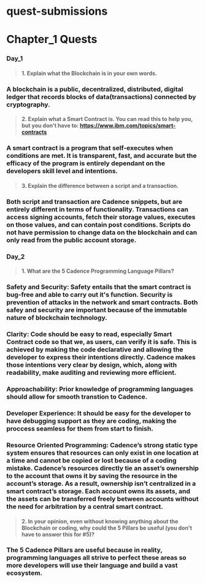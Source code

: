 # quest-submissions
# Chapter_1 Quests

### Day_1

> #### 1. Explain what the Blockchain is in your own words.
  ### A blockchain is a public, decentralized, distributed, digital ledger that records blocks of data(transactions) connected by cryptography.
  
> #### 2. Explain what a Smart Contract is. You can read this to help you, but you don't have to: https://www.ibm.com/topics/smart-contracts
  ### A smart contract is a program that self-executes when conditions are met. It is transparent, fast, and accurate but the efficacy of the program is entirely dependant on the developers skill level and intentions.
  
> #### 3. Explain the difference between a script and a transaction.
 ### Both script and transaction are Cadence snippets, but are entirely different in terms of functionality. Transactions can access signing accounts, fetch their storage values, executes on those values, and can contain post conditions. Scripts do not have permission to change data on the blockchain and can only read from the public account storage.
### Day_2

> #### 1. What are the 5 Cadence Programming Language Pillars?
 ### Safety and Security: Safety entails that the smart contract is bug-free and able to carry out it's function. Security is prevention of attacks in the network and smart contracts. Both safey and security are important because of the immutable nature of blockchain technology.
 ### Clarity: Code should be easy to read, especially Smart Contract code so that we, as users, can verify it is safe. This is achieved by making the code declarative and allowing the developer to express their intentions directly. Cadence makes those intentions very clear by design, which, along with readability, make auditing and reviewing more efficient.
 ### Approachability: Prior knowledge of programming languages should allow for smooth transtion to Cadence.
 ### Developer Experience: It should be easy for the developer to have debugging support as they are coding, making the proccess seamless for them from start to finish.
 ### Resource Oriented Programming: Cadence’s strong static type system ensures that resources can only exist in one location at a time and cannot be copied or lost because of a coding mistake. Cadence’s resources directly tie an asset’s ownership to the account that owns it by saving the resource in the account’s storage. As a result, ownership isn’t centralized in a smart contract’s storage. Each account owns its assets, and the assets can be transferred freely between accounts without the need for arbitration by a central smart contract.
> #### 2. In your opinion, even without knowing anything about the Blockchain or coding, why could the 5 Pillars be useful (you don't have to answer this for #5)?
 ### The 5 Cadence Pillars are useful because in reality, programming languages all strive to perfect these areas so more developers will use their language and build a vast ecosystem.
